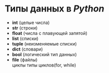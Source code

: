 # Типы данных в *Python*
- **int** (целые числа)
- **str** (строки)
- **float** (числа с плавующей запятой)
- **list** (списки)
- **tuple** (неизменяемые списки)
- **dict** (словари)
- **bool** (логический тип данных)
- **file** (файлы)  
циклы типы циклов(for, while)